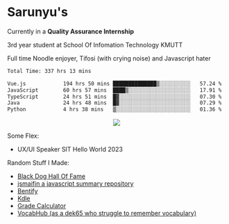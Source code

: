 # Sarunyu's
<p>Currently in a <strong>Quality Assurance Internship</strong></p>
<p>3rd year student at School Of Infomation Technology KMUTT</p>
<p>Full time Noodle enjoyer, Tifosi (with crying noise) and Javascript hater</p>

<!--START_SECTION:waka-->

```txt
Total Time: 337 hrs 13 mins

Vue.js            194 hrs 50 mins ██████████████▒░░░░░░░░░░   57.24 %
JavaScript        60 hrs 57 mins  ████▒░░░░░░░░░░░░░░░░░░░░   17.91 %
TypeScript        24 hrs 51 mins  █▓░░░░░░░░░░░░░░░░░░░░░░░   07.30 %
Java              24 hrs 48 mins  █▓░░░░░░░░░░░░░░░░░░░░░░░   07.29 %
Python            4 hrs 38 mins   ▒░░░░░░░░░░░░░░░░░░░░░░░░   01.36 %
```

<!--END_SECTION:waka-->
<div align=center>
  <img src="https://skillicons.dev/icons?i=typescript,javascript,nodejs,java,spring,react,vue,mysql,mongodb,docker,linux" />
</div>

Some Flex:
- UX/UI Speaker SIT Hello World 2023

Random Stuff I Made:
- [Black Dog Hall Of Fame](https://bdoghalloffame.vercel.app/)
- [jsmaifin a javascript summary repository](https://github.com/ssarunyu/js-maifin)
- [Bentify](https://bentify.vercel.app/)
- [Kdle](https://kdle.vercel.app/)
- [Grade Calculator](https://grade-calculator-virid.vercel.app/)
- [VocabHub (as a dek65 who struggle to remember vocabulary)](https://vocabhub.vercel.app/)
